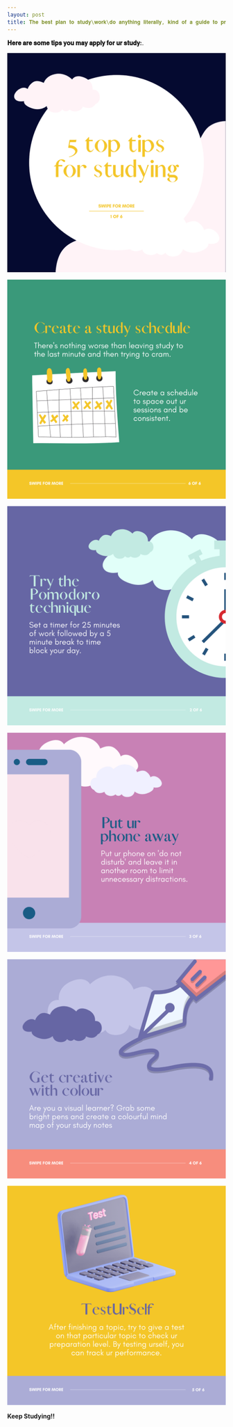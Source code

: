 ```yaml
---
layout: post
title: 𝐓𝐡𝐞 𝐛𝐞𝐬𝐭 𝐩𝐥𝐚𝐧 𝐭𝐨 𝐬𝐭𝐮𝐝𝐲\𝐰𝐨𝐫𝐤\𝐝𝐨 𝐚𝐧𝐲𝐭𝐡𝐢𝐧𝐠 𝐥𝐢𝐭𝐞𝐫𝐚𝐥𝐥𝐲, 𝐤𝐢𝐧𝐝 𝐨𝐟 𝐚 𝐠𝐮𝐢𝐝𝐞 𝐭𝐨 𝐩𝐫𝐨𝐝𝐮𝐜𝐭𝐢𝐯𝐢𝐭𝐲! 
---
```


**𝐇𝐞𝐫𝐞 𝐚𝐫𝐞 𝐬𝐨𝐦𝐞 𝐭𝐢𝐩𝐬 𝐲𝐨𝐮 𝐦𝐚𝐲 𝐚𝐩𝐩𝐥𝐲 𝐟𝐨𝐫 𝐮𝐫 𝐬𝐭𝐮𝐝𝐲:**.

![image](/assets/images/1.png)

![image](/assets/images/2.png)

![image](/assets/images/3.png)

![image](/assets/images/4.png)

![image](/assets/images/5.png)

![image](/assets/images/6.png)

**Keep Studying!!**
